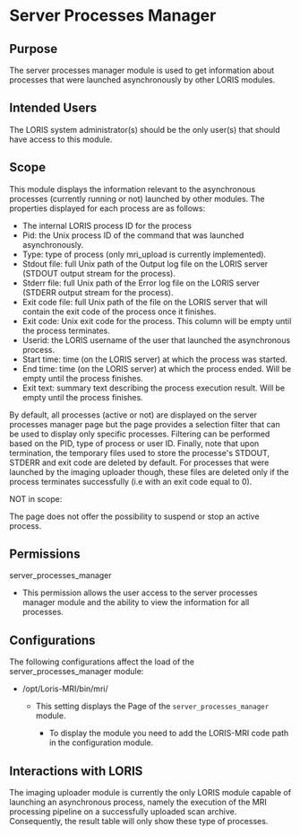 # Server Processes Manager

## Purpose

The server processes manager module is used to get information about processes that were 
launched asynchronously by other LORIS modules.

## Intended Users

The LORIS system administrator(s) should be the only user(s) that should have access to 
this module.

## Scope

This module displays the information relevant to the asynchronous processes
(currently running or not) launched by other modules. The properties displayed for
each process are as follows:

- The internal LORIS process ID for the process
- Pid: the Unix process ID of the command that was launched asynchronously.
- Type: type of process (only mri_upload is currently implemented).
- Stdout file: full Unix path of the Output log file on the LORIS server 
(STDOUT output stream for the process).
- Stderr file: full Unix path of the Error log file on the LORIS server 
(STDERR output stream for the process).
- Exit code file: full Unix path of the file on the LORIS server that will 
contain the exit code of the process once it finishes.
- Exit code: Unix exit code for the process. This column will be empty until 
the process terminates.
- Userid: the LORIS username of the user that launched the asynchronous process.
- Start time: time (on the LORIS server) at which the process was started.
- End time: time (on the LORIS server) at which the process ended. Will be 
empty until the process finishes.
- Exit text: summary text describing the process execution result. Will be 
empty until the process finishes.

By default, all processes (active or not) are displayed on the server processes
manager page but the page provides a selection filter that can be used to display 
only specific processes. Filtering can be performed based on the PID, type of 
process or user ID. Finally, note that upon termination, the temporary files used
to store the processe's STDOUT, STDERR and exit code are deleted by default. For 
processes that were launched by the imaging uploader though, these files are deleted
only if the process terminates successfully (i.e with an exit code equal to 0).

NOT in scope:

The page does not offer the possibility to suspend or stop an active process.

## Permissions

server_processes_manager
 - This permission allows the user access to the server processes manager
module and the ability to view the information for all processes.

## Configurations

The following configurations affect the load of the server_processes_manager module:

 - /opt/Loris-MRI/bin/mri/

    - This setting displays the Page of the `server_processes_manager` module.
        
        - To display the module you need to add the LORIS-MRI code path in the configuration module.

## Interactions with LORIS

The imaging uploader module is currently the only LORIS module capable of 
launching an asynchronous process, namely the execution of the MRI processing
pipeline on a successfully uploaded scan archive. Consequently, the result table
will only show these type of processes.
